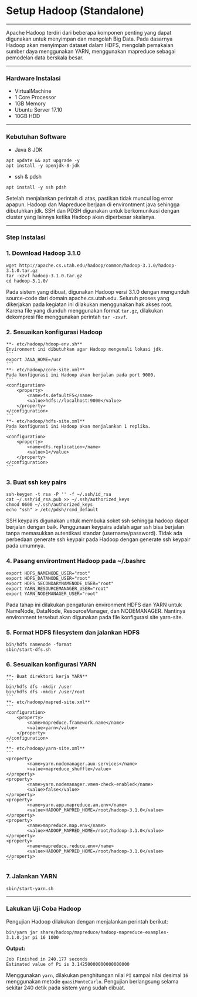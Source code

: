 # Setup Hadoop (Standalone)
---
Apache Hadoop terdiri dari beberapa komponen penting yang dapat digunakan untuk menyimpan dan mengolah Big Data. Pada dasarnya Hadoop akan menyimpan dataset dalam HDFS, mengolah pemakaian sumber daya menggunakan YARN, menggunakan mapreduce sebagai pemodelan data berskala besar.

---

### Hardware Instalasi
- VirtualMachine
- 1 Core Processor
- 1GB Memory
- Ubuntu Server 17.10
- 10GB HDD

---

### Kebutuhan Software
- Java 8 JDK
```
apt update && apt upgrade -y
apt install -y openjdk-8-jdk
```
- ssh & pdsh
```
apt install -y ssh pdsh
```

Setelah menjalankan perintah di atas, pastikan tidak muncul log error apapun. Hadoop dan Mapreduce berjaan di environtment java sehingga dibutuhkan jdk. SSH dan PDSH digunakan untuk berkomunikasi dengan cluster yang lainnya ketika Hadoop akan diperbesar skalanya.

---

### Step Instalasi
### 1. Download Hadoop 3.1.0
```
wget http://apache.cs.utah.edu/hadoop/common/hadoop-3.1.0/hadoop-3.1.0.tar.gz
tar -xzvf hadoop-3.1.0.tar.gz
cd hadoop-3.1.0/
```

Pada sistem yang dibuat, digunakan Hadoop versi 3.1.0 dengan mengunduh source-code dari domain apache.cs.utah.edu. Seluruh proses yang dikerjakan pada kegiatan ini dilakukan menggunakan hak akses root. Karena file yang diunduh menggunakan format `tar.gz`, dilakukan dekompresi file menggunakan perintah `tar -zxvf`.

### 2. Sesuaikan konfigurasi Hadoop
    **- etc/hadoop/hdoop-env.sh**
    Environment ini dibutuhkan agar Hadoop mengenali lokasi jdk.
    ```
    export JAVA_HOME=/usr
    ```
    **- etc/hadoop/core-site.xml**
    Pada konfigurasi ini Hadoop akan berjalan pada port 9000.
    ```
    <configuration>
        <property>
            <name>fs.defaultFS</name>
            <value>hdfs://localhost:9000</value>
        </property>
    </configuration>
    ```
    **- etc/hadoop/hdfs-site.xml**
    Pada konfigurasi ini Hadoop akan menjalankan 1 replika.
    ```
    <configuration>
        <property>
            <name>dfs.replication</name>
            <value>1</value>
        </property>
    </configuration>
    ```

### 3. Buat ssh key pairs
```
ssh-keygen -t rsa -P '' -f ~/.ssh/id_rsa
cat ~/.ssh/id_rsa.pub >> ~/.ssh/authorized_keys
chmod 0600 ~/.ssh/authorized_keys
echo "ssh" > /etc/pdsh/rcmd_default
```
SSH keypairs digunakan untuk membuka soket ssh sehingga hadoop dapat berjalan dengan baik. Penggunaan keypairs adalah agar ssh bisa berjalan tanpa memasukkan autentikasi standar (username/password). Tidak ada perbedaan generate ssh keypair pada Hadoop dengan generate ssh keypair pada umumnya.

### 4. Pasang environtment Hadoop pada ~/.bashrc
```
export HDFS_NAMENODE_USER="root"
export HDFS_DATANODE_USER="root"
export HDFS_SECONDARYNAMENODE_USER="root"
export YARN_RESOURCEMANAGER_USER="root"
export YARN_NODEMANAGER_USER="root"
```
Pada tahap ini dilakukan pengaturan environment HDFS dan YARN untuk NameNode, DataNode, ResourceManager, dan NODEMANAGER. Nantinya environment tersebut akan digunakan pada file konfigurasi site yarn-site.

### 5. Format HDFS filesystem dan jalankan HDFS
```
bin/hdfs namenode -format
sbin/start-dfs.sh
```

### 6. Sesuaikan konfigurasi YARN
    **- Buat direktori kerja YARN**
    ```
    bin/hdfs dfs -mkdir /user
    bin/hdfs dfs -mkdir /user/root
    ```
    **- etc/hadoop/mapred-site.xml**
    ```
    <configuration>
        <property>
            <name>mapreduce.framework.name</name>
            <value>yarn</value>
        </property>
    </configuration>
    ```
    **- etc/hadoop/yarn-site.xml**
    ```
    <property>
            <name>yarn.nodemanager.aux-services</name>
            <value>mapreduce_shuffle</value>
    </property>
    <property>
            <name>yarn.nodemanager.vmem-check-enabled</name>
            <value>false</value>
    </property>
    <property>
            <name>yarn.app.mapreduce.am.env</name>
            <value>HADOOP_MAPRED_HOME=/root/hadoop-3.1.0</value>
    </property>
    <property>
            <name>mapreduce.map.env</name>
            <value>HADOOP_MAPRED_HOME=/root/hadoop-3.1.0</value>
    </property>
    <property>
            <name>mapreduce.reduce.env</name>
            <value>HADOOP_MAPRED_HOME=/root/hadoop-3.1.0</value>
    </property>
    ```

### 7. Jalankan YARN
```
sbin/start-yarn.sh
```

---

### Lakukan Uji Coba Hadoop
Pengujian Hadoop dilakukan dengan menjalankan perintah berikut:
```
bin/yarn jar share/hadoop/mapreduce/hadoop-mapreduce-examples-3.1.0.jar pi 16 1000
```

**Output:**
```
Job Finished in 240.177 seconds
Estimated value of Pi is 3.14250000000000000000
```
Menggunakan `yarn`, dilakukan penghitungan nilai `PI` sampai nilai desimal `16` menggunakan metode `quasiMonteCarlo`. Pengujian berlangsung selama sekitar 240 detik pada sistem yang sudah dibuat.